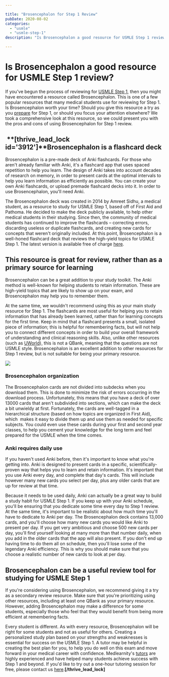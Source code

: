 ```yaml
---

title: "Brosencephalon for Step 1 Review"
pubDate: 2020-08-02
categories: 
  - "usmle"
  - "usmle-step-1"
description: "Is Brosencephalon a good resource for USMLE Step 1 review?"

---
```



# Is Brosencephalon a good resource for USMLE Step 1 review?

If you've begun the process of reviewing for [USMLE Step 1](https://www.medlearnity.com/usmle-tutoring-step-1/), then you might have encountered a resource called Brosencephalon. This is one of a few popular resources that many medical students use for reviewing for Step 1. Is Brosencephalon worth your time? Should you give this resource a try as you [prepare](https://www.medlearnity.com/how-to-study-for-usmle-step-1/) for Step 1, or should you focus your attention elsewhere? We took a comprehensive look at this resource, so we could present you with the pros and cons of using Brosencephalon for Step 1 review.

##  **\[thrive\_lead\_lock id='3912'\]**Brosencephalon is a flashcard deck

Brosencephalon is a pre-made deck of Anki flashcards. For those who aren't already familiar with Anki, it's a flashcard app that uses spaced repetition to help you learn. The design of Anki takes into account decades of research on memory, in order to present cards at the optimal intervals to help you learn information as efficiently as possible. You can create your own Anki flashcards, or upload premade flashcard decks into it. In order to use Brosencephalon, you'll need Anki.

The Brosencephalon deck was created in 2014 by Amreet Sidhu, a medical student, as a resource to study for USMLE Step 1, based off of First Aid and Pathoma. He decided to make the deck publicly available, to help other medical students in their studying. Since then, the community of medical students has continued to improve the flashcards – correcting errors, discarding useless or duplicate flashcards, and creating new cards for concepts that weren't originally included. At this point, Brosencephalon is a well-honed flashcard deck that reviews the high-yield topics for USMLE Step 1. The latest version is available free of charge [here](https://www.brosencephalon.com/).

## This resource is great for review, rather than as a primary source for learning

Brosencephalon can be a great addition to your study toolkit. The Anki method is well-known for helping students to retain information. These are high-yield topics that are likely to show up on your exam, and Brosencephalon may help you to remember them.

At the same time, we wouldn't recommend using this as your main study resource for Step 1. The flashcards are most useful for helping you to retain information that has already been learned, rather than for learning concepts for the first time. Keep in mind that a flashcard presents a small, isolated piece of information; this is helpful for remembering facts, but will not help you to connect different concepts in order to build your overall framework of understanding and clinical reasoning skills. Also, unlike other resources (such as [UWorld](https://www.uworld.com/)), this is not a QBank, meaning that the questions are not USMLE style. Brosencephalon is an excellent addition to other resources for Step 1 review, but is not suitable for being your primary resource.

![](https://i2xfwztd2ksbegse.public.blob.vercel-storage.com/wp/2020/08/shutterstock-flash-card-300x200.png)

### Brosencephalon organization

The Brosencephalon cards are not divided into subdecks when you download them. This is done to minimize the risk of errors occurring in the download process. Unfortunately, this means that you have a deck of over 13000 cards that aren't subdivided into sections, which can make the deck a bit unwieldy at first. Fortunately, the cards are well-tagged in a hierarchical structure (based on how topics are organized in First Aid), which  makes it easy to divide them up and use them as needed for specific subjects. You could even use these cards during your first and second year classes, to help you cement your knowledge for the long term and feel prepared for the USMLE when the time comes.

### Anki requires daily use

If you haven't used Anki before, then it's important to know what you're getting into. Anki is designed to present cards in a specific, scientifically-proven way that helps you to learn and retain information. It's important that you use Anki every day, and complete that day's cards. This will include however many new cards you select per day, plus any older cards that are up for review at that time.

Because it needs to be used daily, Anki can actually be a great way to build a study habit for USMLE Step 1. If you keep up with your Anki schedule, you'll be ensuring that you dedicate some time every day to Step 1 review. At the same time, it's important to be realistic about how much time you'll have to dedicate to Anki per day. The Brosencephalon deck contains 13,000 cards, and you'll choose how many new cards you would like Anki to present per day. If you get very ambitious and choose 500 new cards per day, you'll find yourself looking at many more than that number daily, when you add in the older cards that the app will also present. If you don't end up having time to do them all on schedule, then you'll lose some of the legendary Anki efficiency. This is why you should make sure that you choose a realistic number of new cards to look at per day.

## Brosencephalon can be a useful review tool for studying for USMLE Step 1

If you're considering using Brosencephalon, we recommend giving it a try as a secondary review resource. Make sure that you're prioritizing using other resources, including at least one QBank as your primary resource. However, adding Brosencephalon may make a difference for some students, especially those who feel that they would benefit from being more efficient at remembering facts.

Every student is different. As with every resource, Brosencephalon will be right for some students and not as useful for others. Creating a personalized study plan based on your strengths and weaknesses is essential for success on the USMLE Step 1. A tutor may be helpful in creating the best plan for you, to help you do well on this exam and move forward in your medical career with confidence. Medlearnity's [tutors](https://www.medlearnity.com/our-tutors/) are highly experienced and have helped many students achieve success with Step 1 and beyond. If you'd like to try out a one-hour tutoring session for free, please contact us [here](https://www.medlearnity.com/start-here/).**\[/thrive\_lead\_lock\]**
